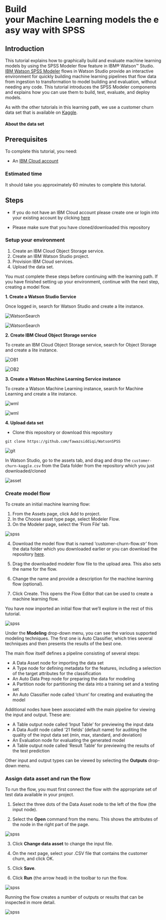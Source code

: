 # Build your Machine Learning models the easy way with SPSS

## Introduction

This tutorial explains how to graphically build and evaluate machine learning models by using the SPSS Modeler flow feature in IBM® Watson™ Studio. [IBM Watson SPSS Modeler](https://dataplatform.cloud.ibm.com/docs/content/wsd/spss-modeler.html) flows in Watson Studio provide an interactive environment for quickly building machine learning pipelines that flow data from ingestion to transformation to model building and evaluation, without needing any code. This tutorial introduces the SPSS Modeler components and explains how you can use them to build, test, evaluate, and deploy models.

As with the other tutorials in this learning path, we use a customer churn data set that is available on [Kaggle](https://www.kaggle.com/sandipdatta/customer-churn-analysis/notebook#Churn-Analysis).

#### About the data set


## Prerequisites

To complete this tutorial, you need:
- An [IBM Cloud account](https://ibm.biz/WatsonSPSS)

### Estimated time

It should take you approximately 60 minutes to complete this tutorial.

## Steps

- If you do not have an IBM Cloud account please create one or login into your existing account by clicking [here](https://ibm.biz/WatsonSPSS)

- Please make sure that you have cloned/downloaded this repository

### Setup your environment 

1. Create an IBM Cloud Object Storage service.
2. Create an IBM Watson Studio project.
3. Provision IBM Cloud services.
4. Upload the data set.

You must complete these steps before continuing with the learning path. If you have finished setting up your environment, continue with the next step, creating a model flow.

**1. Create a Watson Studio Service**

Once logged in, search for Watson Studio and create a lite instance.

![WatsonSearch](https://github.com/fawazsiddiqi/WatsonSPSS/raw/main/images/ws1.png?raw=true)


![WatsonSearch](https://github.com/fawazsiddiqi/WatsonSPSS/raw/main/images/ws2.png?raw=true)

**2. Create IBM Cloud Object Storage service**

To create an IBM Cloud Object Storage service, search for Object Storage and create a lite instance.

![OB1](https://github.com/fawazsiddiqi/WatsonSPSS/raw/main/images/ob1.png?raw=true)

![OB2](https://github.com/fawazsiddiqi/WatsonSPSS/raw/main/images/ob2.png?raw=true)

**3. Create a Watson Machine Learning Service instance**

To create a Watson Machine Learning instance, search for Machine Learning and create a lite instance.

![wml](https://github.com/fawazsiddiqi/WatsonSPSS/raw/main/images/wml1.png?raw=true)

![wml](https://github.com/fawazsiddiqi/WatsonSPSS/raw/main/images/wml2.png?raw=true)

**4. Upload data set**

- Clone this repository or download this repository 

```script
git clone https://github.com/fawazsiddiqi/WatsonSPSS
``` 
![git](https://github.com/fawazsiddiqi/WatsonSPSS/raw/main/images/git1.png?raw=true)

In Watson Studio, go to the assets tab, and drag and drop the ```customer-churn-kaggle.csv``` from the Data folder from the repository which you just downloaded/cloned

![asset](https://github.com/fawazsiddiqi/WatsonSPSS/raw/main/images/asset.png?raw=true)

### Create model flow

To create an initial machine learning flow:

1. From the Assets page, click Add to project.
2. In the Choose asset type page, select Modeler Flow.
3. On the Modeler page, select the ‘From File’ tab.

![spss](https://github.com/fawazsiddiqi/WatsonSPSS/raw/main/images/create-flow.png?raw=true)


4. Download the model flow that is named ‘customer-churn-flow.str’ from the data folder which you downloaded earlier or you can download the repository [here](https://github.com/fawazsiddiqi/WatsonSPSS).

5. Drag the downloaded modeler flow file to the upload area. This also sets the name for the flow.

6. Change the name and provide a description for the machine learning flow (optional).

7. Click Create. This opens the Flow Editor that can be used to create a machine learning flow.

You have now imported an initial flow that we’ll explore in the rest of this tutorial.

![spss](https://github.com/fawazsiddiqi/WatsonSPSS/raw/main/images/initial-flow.png?raw=true)

Under the **Modeling** drop-down menu, you can see the various supported modeling techniques. The first one is Auto Classifier, which tries several techniques and then presents the results of the best one.

The main flow itself defines a pipeline consisting of several steps:

- A Data Asset node for importing the data set
- A Type node for defining metadata for the features, including a selection of the target attributes for the classification
- An Auto Data Prep node for preparing the data for modeling
- A Partition node for partitioning the data into a training set and a testing set
- An Auto Classifier node called ‘churn’ for creating and evaluating the model

Additional nodes have been associated with the main pipeline for viewing the input and output. These are:

- A Table output node called ‘Input Table’ for previewing the input data
- A Data Audit node called ’21 fields’ (default name) for auditing the quality of the input data set (min, max, standard, and deviation)
- An Evaluation node for evaluating the generated model
- A Table output node called ‘Result Table’ for previewing the results of the test prediction

Other input and output types can be viewed by selecting the **Outputs** drop-down menu.

### Assign data asset and run the flow

To run the flow, you must first connect the flow with the appropriate set of test data available in your project.

1. Select the three dots of the Data Asset node to the left of the flow (the input node).

2. Select the **Open** command from the menu. This shows the attributes of the node in the right part of the page.

![spss](https://github.com/fawazsiddiqi/WatsonSPSS/raw/main/images/data-asset-properties.png?raw=true)

3. Click **Change data asset** to change the input file.

4. On the next page, select your .CSV file that contains the customer churn, and click OK.

5. Click **Save**.

6. Click **Run** (the arrow head) in the toolbar to run the flow.

![spss](https://github.com/fawazsiddiqi/WatsonSPSS/raw/main/images/run-command.png?raw=true)

Running the flow creates a number of outputs or results that can be inspected in more detail.

![spss](https://github.com/fawazsiddiqi/WatsonSPSS/raw/main/images/run-and-output.png?raw=true)